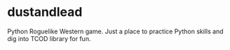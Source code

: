 # dustandlead
Python Roguelike Western game. Just a place to practice Python skills and dig into TCOD library for fun.
